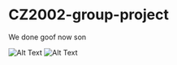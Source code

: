 # CZ2002-group-project

We done goof now son

![Alt Text](https://c.tenor.com/f4MzvvjwUhAAAAAC/spongebob-mocking.gif)
![Alt Text](https://c.tenor.com/Cp-ZihskujcAAAAC/ok-peko-pekora.gif)
